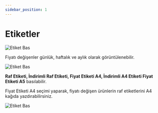 ```yaml
---
sidebar_position: 1
---
```


# Etiketler

![Etiket Bas](/img/depo-yonetimi/etiket-bas.png)

Fiyatı değişenler günlük, haftalık ve aylık olarak görüntülenebilir.

![Etiket Bas](/img/depo-yonetimi/etiket-bas-2.png)

**Raf Etiketi, İndirimli Raf Etiketi, Fiyat Etiketi A4, İndirimli A4 Etiketi Fiyat Etiketi A5** basılabilir.

Fiyat Etiketi A4 seçimi yaparak, fiyatı değişen ürünlerin raf etiketlerini A4 kağıda yazdırabilirsiniz.

![Etiket Bas](/img/depo-yonetimi/etiket-bas-3.png)